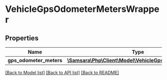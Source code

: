 # VehicleGpsOdometerMetersWrapper

## Properties
Name | Type | Description | Notes
------------ | ------------- | ------------- | -------------
**gps_odometer_meters** | [**\Samsara\Php\Client\Model\VehicleGpsOdometerMeters[]**](VehicleGpsOdometerMeters.md) |  | [optional] 

[[Back to Model list]](../../README.md#documentation-for-models) [[Back to API list]](../../README.md#documentation-for-api-endpoints) [[Back to README]](../../README.md)

